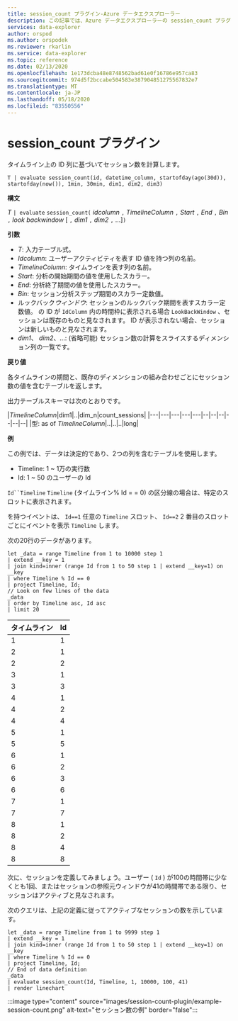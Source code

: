 ```yaml
---
title: session_count プラグイン-Azure データエクスプローラー
description: この記事では、Azure データエクスプローラーの session_count プラグインについて説明します。
services: data-explorer
author: orspod
ms.author: orspodek
ms.reviewer: rkarlin
ms.service: data-explorer
ms.topic: reference
ms.date: 02/13/2020
ms.openlocfilehash: 1e173dcba48e8748562bad61e0f16786e957ca83
ms.sourcegitcommit: 974d5f2bccabe504583e387904851275567832e7
ms.translationtype: MT
ms.contentlocale: ja-JP
ms.lasthandoff: 05/18/2020
ms.locfileid: "83550556"
---
```

# <a name="session_count-plugin"></a>session_count プラグイン

タイムライン上の ID 列に基づいてセッション数を計算します。

```kusto
T | evaluate session_count(id, datetime_column, startofday(ago(30d)), startofday(now()), 1min, 30min, dim1, dim2, dim3)
```

**構文**

*T* `| evaluate` `session_count(` *idcolumn* `,` *TimelineColumn* `,` *Start* `,` *End* `,` *Bin* `,` *look backwindow* [ `,` *dim1* `,` *dim2* `,` ...]`)`

**引数**

* *T*: 入力テーブル式。
* *Idcolumn*: ユーザーアクティビティを表す ID 値を持つ列の名前。 
* *TimelineColumn*: タイムラインを表す列の名前。
* *Start*: 分析の開始期間の値を使用したスカラー。
* *End*: 分析終了期間の値を使用したスカラー。
* *Bin*: セッション分析ステップ期間のスカラー定数値。
* ルックバック*ウィンドウ*: セッションのルックバック期間を表すスカラー定数値。 の ID が `IdColumn` 内の時間枠に表示される場合 `LookBackWindow` 、セッションは既存のものと見なされます。 ID が表示されない場合、セッションは新しいものと見なされます。
* *dim1*、 *dim2*、...: (省略可能) セッション数の計算をスライスするディメンション列の一覧です。

**戻り値**

各タイムラインの期間と、既存のディメンションの組み合わせごとにセッション数の値を含むテーブルを返します。

出力テーブルスキーマは次のとおりです。

|*TimelineColumn*|dim1|..|dim_n|count_sessions|
|---|---|---|---|---|--|--|--|--|--|--|
|型: as of *TimelineColumn*|..|..|..|long|


**例**

この例では、データは決定的であり、2つの列を含むテーブルを使用します。
- Timeline: 1 ~ 1万の実行数
- Id: 1 ~ 50 のユーザーの Id

`Id``Timeline` `Timeline` (タイムライン% Id = = 0) の区分線の場合は、特定のスロットに表示されます。

を持つイベントは、 `Id==1` 任意の `Timeline` スロット、 `Id==2` 2 番目のスロットごとにイベントを表示 `Timeline` します。

次の20行のデータがあります。

<!-- csl: https://help.kusto.windows.net/Samples -->
```kusto
let _data = range Timeline from 1 to 10000 step 1
| extend __key = 1
| join kind=inner (range Id from 1 to 50 step 1 | extend __key=1) on __key
| where Timeline % Id == 0
| project Timeline, Id;
// Look on few lines of the data
_data
| order by Timeline asc, Id asc
| limit 20
```

|タイムライン|Id|
|---|---|
|1|1|
|2|1|
|2|2|
|3|1|
|3|3|
|4|1|
|4|2|
|4|4|
|5|1|
|5|5|
|6|1|
|6|2|
|6|3|
|6|6|
|7|1|
|7|7|
|8|1|
|8|2|
|8|4|
|8|8|

次に、セッションを定義してみましょう。ユーザー ( `Id` ) が100の時間帯に少なくとも1回、またはセッションの参照元ウィンドウが41の時間帯である限り、セッションはアクティブと見なされます。

次のクエリは、上記の定義に従ってアクティブなセッションの数を示しています。

<!-- csl: https://help.kusto.windows.net/Samples -->
```kusto
let _data = range Timeline from 1 to 9999 step 1
| extend __key = 1
| join kind=inner (range Id from 1 to 50 step 1 | extend __key=1) on __key
| where Timeline % Id == 0
| project Timeline, Id;
// End of data definition
_data
| evaluate session_count(Id, Timeline, 1, 10000, 100, 41)
| render linechart 
```

:::image type="content" source="images/session-count-plugin/example-session-count.png" alt-text="セッション数の例" border="false":::
